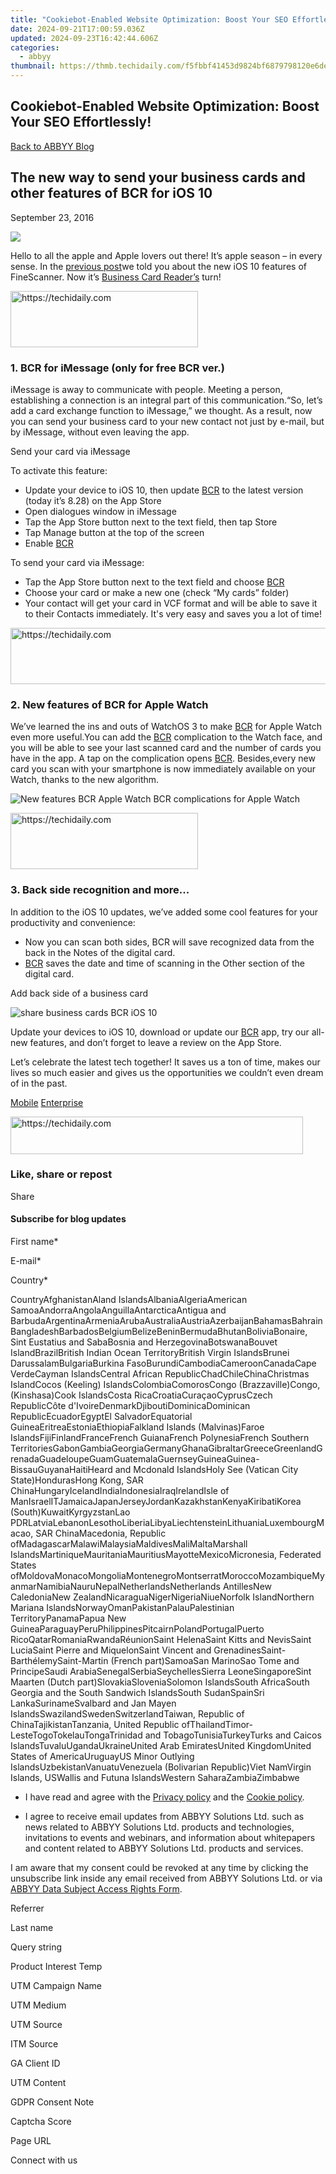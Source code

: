 ```yaml
---
title: "Cookiebot-Enabled Website Optimization: Boost Your SEO Effortlessly!"
date: 2024-09-21T17:00:59.036Z
updated: 2024-09-23T16:42:44.606Z
categories:
  - abbyy
thumbnail: https://thmb.techidaily.com/f5fbbf41453d9824bf6879798120e6de2082db27f668f4cb2a72d45c0fe37f64.jpg
---
```


## Cookiebot-Enabled Website Optimization: Boost Your SEO Effortlessly!

[Back to ABBYY Blog](https://tools.techidaily.com/abbyy/products/)

## The new way to send your business cards and other features of BCR for iOS 10

September 23, 2016

![](https://static2.abbyy.com/abbyycommedia/28778/siri-ios-13.png) 

Hello to all the apple and Apple lovers out there! It’s apple season – in every sense. In the [previous post](https://tools.techidaily.com/abbyy/products/)we told you about the new iOS 10 features of FineScanner. Now it’s [Business Card Reader’s](http://qrs.ly/ip56xfe) turn!

<!-- affiliate ads begin -->
<a href="https://united.elfm.net/c/5597632/2139557/4704" target="_top" id="2139557">
  <img src="//a.impactradius-go.com/display-ad/4704-2139557" border="0" alt="https://techidaily.com" width="300" height="90"/>
</a>
<img height="0" width="0" src="https://united.elfm.net/i/5597632/2139557/4704" style="position:absolute;visibility:hidden;" border="0" />
<!-- affiliate ads end -->

### 1\. BCR for iMessage (only for free BCR ver.)

iMessage is away to communicate with people. Meeting a person, establishing a connection is an integral part of this communication.“So, let’s add a card exchange function to iMessage,” we thought. As a result, now you can send your business card to your new contact not just by e-mail, but by iMessage, without even leaving the app.

Send your card via iMessage

To activate this feature:

* Update your device to iOS 10, then update [BCR](http://qrs.ly/ip56xfe) to the latest version (today it’s 8.28) on the App Store
* Open dialogues window in iMessage
* Tap the App Store button next to the text field, then tap Store
* Tap Manage button at the top of the screen
* Enable [BCR](http://qrs.ly/ip56xfe)

To send your card via iMessage:

* Tap the App Store button next to the text field and choose [BCR](http://qrs.ly/ip56xfe)
* Choose your card or make a new one (check “My cards” folder)
* Your contact will get your card in VCF format and will be able to save it to their Contacts immediately. It's very easy and saves you a lot of time!

<!-- affiliate ads begin -->
<a href="https://appsumo.8odi.net/c/5597632/2075462/7443" target="_top" id="2075462">
  <img src="//a.impactradius-go.com/display-ad/7443-2075462" border="0" alt="https://techidaily.com" width="728" height="90"/>
</a>
<img height="0" width="0" src="https://appsumo.8odi.net/i/5597632/2075462/7443" style="position:absolute;visibility:hidden;" border="0" />
<!-- affiliate ads end -->

###  2\. New features of BCR for Apple Watch

We’ve learned the ins and outs of WatchOS 3 to make [BCR](http://qrs.ly/ip56xfe) for Apple Watch even more useful.You can add the [BCR](http://qrs.ly/ip56xfe) complication to the Watch face, and you will be able to see your last scanned card and the number of cards you have in the app. A tap on the complication opens [BCR](http://qrs.ly/ip56xfe). Besides,every new card you scan with your smartphone is now immediately available on your Watch, thanks to the new algorithm.

![New features BCR Apple Watch](https://static1.abbyy.com/abbyycommedia/25879/fayl_000.png) BCR complications for Apple Watch

<!-- affiliate ads begin -->
<a href="https://aligracehair.sjv.io/c/5597632/1884017/19272" target="_top" id="1884017">
  <img src="//a.impactradius-go.com/display-ad/19272-1884017" border="0" alt="https://techidaily.com" width="300" height="90"/>
</a>
<img height="0" width="0" src="https://aligracehair.sjv.io/i/5597632/1884017/19272" style="position:absolute;visibility:hidden;" border="0" />
<!-- affiliate ads end -->

### **3\. Back side recognition and more...**

In addition to the iOS 10 updates, we’ve added some cool features for your productivity and convenience:

* Now you can scan both sides, BCR will save recognized data from the back in the Notes of the digital card.
* [BCR](http://qrs.ly/ip56xfe) saves the date and time of scanning in the Other section of the digital card.

 Add back side of a business card

![share business cards BCR iOS 10](https://static1.abbyy.com/abbyycommedia/25878/bcr_en_app-device_800x320-e1474636349878.png)

Update your devices to iOS 10, download or update our [BCR](http://qrs.ly/ip56xfe) app, try our all-new features, and don’t forget to leave a review on the App Store.

Let’s celebrate the latest tech together! It saves us a ton of time, makes our lives so much easier and gives us the opportunities we couldn’t even dream of in the past.

[Mobile](https://tools.techidaily.com/abbyy/products/) [Enterprise](https://tools.techidaily.com/abbyy/products/) 

<!-- affiliate ads begin -->
<a href="https://25home.pxf.io/c/5597632/2148648/16836" target="_top" id="2148648">
  <img src="//a.impactradius-go.com/display-ad/16836-2148648" border="0" alt="https://techidaily.com" width="468" height="60"/>
</a>
<img height="0" width="0" src="https://25home.pxf.io/i/5597632/2148648/16836" style="position:absolute;visibility:hidden;" border="0" />
<!-- affiliate ads end -->

### Like, share or repost

Share 

  
#### Subscribe for blog updates

First name\*

E-mail\*

Сountry\*

СountryAfghanistanAland IslandsAlbaniaAlgeriaAmerican SamoaAndorraAngolaAnguillaAntarcticaAntigua and BarbudaArgentinaArmeniaArubaAustraliaAustriaAzerbaijanBahamasBahrainBangladeshBarbadosBelgiumBelizeBeninBermudaBhutanBoliviaBonaire, Sint Eustatius and SabaBosnia and HerzegovinaBotswanaBouvet IslandBrazilBritish Indian Ocean TerritoryBritish Virgin IslandsBrunei DarussalamBulgariaBurkina FasoBurundiCambodiaCameroonCanadaCape VerdeCayman IslandsCentral African RepublicChadChileChinaChristmas IslandCocos (Keeling) IslandsColombiaComorosCongo (Brazzaville)Congo, (Kinshasa)Cook IslandsCosta RicaCroatiaCuraçaoCyprusCzech RepublicCôte d'IvoireDenmarkDjiboutiDominicaDominican RepublicEcuadorEgyptEl SalvadorEquatorial GuineaEritreaEstoniaEthiopiaFalkland Islands (Malvinas)Faroe IslandsFijiFinlandFranceFrench GuianaFrench PolynesiaFrench Southern TerritoriesGabonGambiaGeorgiaGermanyGhanaGibraltarGreeceGreenlandGrenadaGuadeloupeGuamGuatemalaGuernseyGuineaGuinea-BissauGuyanaHaitiHeard and Mcdonald IslandsHoly See (Vatican City State)HondurasHong Kong, SAR ChinaHungaryIcelandIndiaIndonesiaIraqIrelandIsle of ManIsraelITJamaicaJapanJerseyJordanKazakhstanKenyaKiribatiKorea (South)KuwaitKyrgyzstanLao PDRLatviaLebanonLesothoLiberiaLibyaLiechtensteinLithuaniaLuxembourgMacao, SAR ChinaMacedonia, Republic ofMadagascarMalawiMalaysiaMaldivesMaliMaltaMarshall IslandsMartiniqueMauritaniaMauritiusMayotteMexicoMicronesia, Federated States ofMoldovaMonacoMongoliaMontenegroMontserratMoroccoMozambiqueMyanmarNamibiaNauruNepalNetherlandsNetherlands AntillesNew CaledoniaNew ZealandNicaraguaNigerNigeriaNiueNorfolk IslandNorthern Mariana IslandsNorwayOmanPakistanPalauPalestinian TerritoryPanamaPapua New GuineaParaguayPeruPhilippinesPitcairnPolandPortugalPuerto RicoQatarRomaniaRwandaRéunionSaint HelenaSaint Kitts and NevisSaint LuciaSaint Pierre and MiquelonSaint Vincent and GrenadinesSaint-BarthélemySaint-Martin (French part)SamoaSan MarinoSao Tome and PrincipeSaudi ArabiaSenegalSerbiaSeychellesSierra LeoneSingaporeSint Maarten (Dutch part)SlovakiaSloveniaSolomon IslandsSouth AfricaSouth Georgia and the South Sandwich IslandsSouth SudanSpainSri LankaSurinameSvalbard and Jan Mayen IslandsSwazilandSwedenSwitzerlandTaiwan, Republic of ChinaTajikistanTanzania, United Republic ofThailandTimor-LesteTogoTokelauTongaTrinidad and TobagoTunisiaTurkeyTurks and Caicos IslandsTuvaluUgandaUkraineUnited Arab EmiratesUnited KingdomUnited States of AmericaUruguayUS Minor Outlying IslandsUzbekistanVanuatuVenezuela (Bolivarian Republic)Viet NamVirgin Islands, USWallis and Futuna IslandsWestern SaharaZambiaZimbabwe

* I have read and agree with the [Privacy policy](https://tools.techidaily.com/abbyy/products/) and the [Cookie policy](https://tools.techidaily.com/abbyy/products/).

* I agree to receive email updates from ABBYY Solutions Ltd. such as news related to ABBYY Solutions Ltd. products and technologies, invitations to events and webinars, and information about whitepapers and content related to ABBYY Solutions Ltd. products and services.  
    
I am aware that my consent could be revoked at any time by clicking the unsubscribe link inside any email received from ABBYY Solutions Ltd. or via [ABBYY Data Subject Access Rights Form](https://tools.techidaily.com/abbyy/products/).

Referrer

Last name

Query string

Product Interest Temp

UTM Campaign Name

UTM Medium

UTM Source

ITM Source

GA Client ID

UTM Content

GDPR Consent Note

Captcha Score

Page URL

Connect with us

<ins class="adsbygoogle"
     style="display:block"
     data-ad-format="autorelaxed"
     data-ad-client="ca-pub-7571918770474297"
     data-ad-slot="1223367746"></ins>

<ins class="adsbygoogle"
     style="display:block"
     data-ad-client="ca-pub-7571918770474297"
     data-ad-slot="8358498916"
     data-ad-format="auto"
     data-full-width-responsive="true"></ins>



